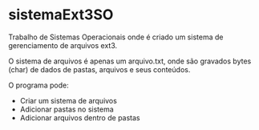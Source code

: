 # sistemaExt3SO
Trabalho de Sistemas Operacionais onde é criado um sistema de gerenciamento de arquivos ext3.

O sistema de arquivos é apenas um arquivo.txt, onde são gravados bytes (char) de dados de pastas, arquivos e seus conteúdos.

O programa pode:
- Criar um sistema de arquivos
- Adicionar pastas no sistema
- Adicionar arquivos dentro de pastas

